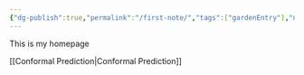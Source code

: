 ```yaml
---
{"dg-publish":true,"permalink":"/first-note/","tags":["gardenEntry"],"noteIcon":""}
---
```


This is my homepage

[[Conformal Prediction\|Conformal Prediction]]